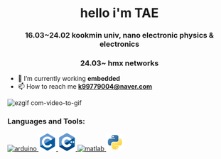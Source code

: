 <h1 align="center">hello i'm TAE</h1>
<h3 align="center">16.03~24.02 kookmin univ, nano electronic physics & electronics</h3>
<h3 align="center">24.03~ hmx networks</h3>

- 🌱 I’m currently working **embedded**
- 📫 How to reach me **k99779004@naver.com**

![ezgif com-video-to-gif](https://github.com/tae9898/tae9898/assets/113410967/7075e3ff-a493-4828-ad59-7d94ecd834a9)


<h3 align="left">Languages and Tools:</h3>
<p align="left"> <a href="https://www.arduino.cc/" target="_blank" rel="noreferrer"> <img src="https://cdn.worldvectorlogo.com/logos/arduino-1.svg" alt="arduino" width="40" height="40"/> </a> <a href="https://www.cprogramming.com/" target="_blank" rel="noreferrer"> <img src="https://raw.githubusercontent.com/devicons/devicon/master/icons/c/c-original.svg" alt="c" width="40" height="40"/> </a> <a href="https://www.w3schools.com/cpp/" target="_blank" rel="noreferrer"> <img src="https://raw.githubusercontent.com/devicons/devicon/master/icons/cplusplus/cplusplus-original.svg" alt="cplusplus" width="40" height="40"/> </a> <a href="https://www.mathworks.com/" target="_blank" rel="noreferrer"> <img src="https://upload.wikimedia.org/wikipedia/commons/2/21/Matlab_Logo.png" alt="matlab" width="40" height="40"/> </a> <a href="https://www.python.org" target="_blank" rel="noreferrer"> <img src="https://raw.githubusercontent.com/devicons/devicon/master/icons/python/python-original.svg" alt="python" width="40" height="40"/> </a> </p>
